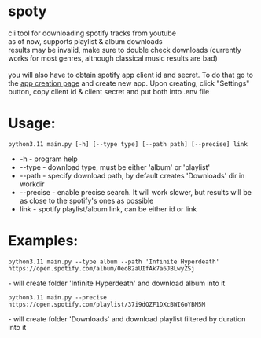 # spoty
cli tool for downloading spotify tracks from youtube<br>
as of now, supports playlist & album downloads<br>
results may be invalid, make sure to double check downloads (currently works for most genres, although classical music results are bad)<br>
<br>
you will also have to obtain spotify app client id and secret. To do that go to the [app creation page](https://developer.spotify.com/dashboard) and create new app. Upon creating, click "Settings" button, copy client id & client secret and put both into .env file


# Usage:
```
python3.11 main.py [-h] [--type type] [--path path] [--precise] link
```
<ul>
  <li>-h - program help</li>
  <li>--type - download type, must be either 'album' or 'playlist'</li>
  <li>--path - specify download path, by default creates 'Downloads' dir in workdir</li>
  <li>--precise - enable precise search. It will work slower, but results will be as close to the spotify's ones as possible</li>
  <li>link - spotify playlist/album link, can be either id or link</li>
</ul>


# Examples:
```
python3.11 main.py --type album --path 'Infinite Hyperdeath' https://open.spotify.com/album/0eoB2aUIfAk7a6JBLwyZSj
```
  \- will create folder 'Infinite Hyperdeath' and download album into it
```
python3.11 main.py --precise https://open.spotify.com/playlist/37i9dQZF1DXcBWIGoYBM5M
```
  \- will create folder 'Downloads' and download playlist filtered by duration  into it
